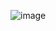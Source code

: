 ![image](https://github.com/Balwant8317/SQL_Music_Store_Analysis/assets/117364812/6b882732-7029-4461-9912-3c8fda59d628)
